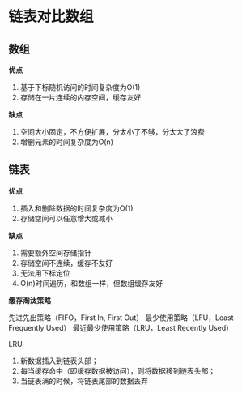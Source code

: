
# 链表对比数组

## 数组

**优点**

1. 基于下标随机访问的时间复杂度为O(1)
2. 存储在一片连续的内存空间，缓存友好

**缺点**

1. 空间大小固定，不方便扩展，分太小了不够，分太大了浪费
2. 增删元素的时间复杂度为O(n)


## 链表

**优点**

1. 插入和删除数据的时间复杂度为O(1)
2. 存储空间可以任意增大或减小

**缺点**

1. 需要额外空间存储指针
2. 存储空间不连续，缓存不友好
3. 无法用下标定位
4. O(n)时间遍历，和数组一样，但数组缓存友好


**缓存淘汰策略**

先进先出策略（FIFO，First In, First Out）
最少使用策略（LFU，Least Frequently Used）
最近最少使用策略（LRU，Least Recently Used）

LRU
1. 新数据插入到链表头部；
2. 每当缓存命中（即缓存数据被访问），则将数据移到链表头部；
3. 当链表满的时候，将链表尾部的数据丢弃
